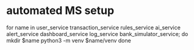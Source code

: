 # automated MS setup 
for name in user_service transaction_service rules_service ai_service alert_service dashboard_service log_service bank_simulator_service; do
  mkdir $name
  python3 -m venv $name/venv
done


